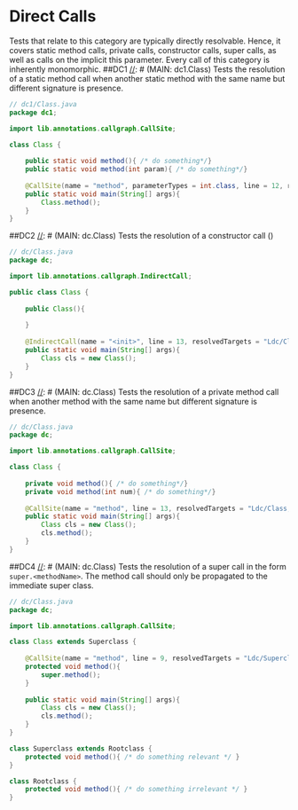 # Direct Calls
Tests that relate to this category are typically directly resolvable.
Hence, it covers static method calls, private calls, constructor calls, super calls, as well as
calls on the implicit this parameter. Every call of this category is inherently monomorphic.
##DC1
[//]: # (MAIN: dc1.Class)
Tests the resolution of a static method call when another static method with the same name but
different signature is presence.
```java
// dc1/Class.java
package dc1;

import lib.annotations.callgraph.CallSite;

class Class {
    
    public static void method(){ /* do something*/}
    public static void method(int param){ /* do something*/}
    
    @CallSite(name = "method", parameterTypes = int.class, line = 12, resolvedTargets = "Ldc1/Class;")
    public static void main(String[] args){
        Class.method();
    }
}
```
[//]: # (END)

##DC2
[//]: # (MAIN: dc.Class)
Tests the resolution of a constructor call (<init>)
```java
// dc/Class.java
package dc;

import lib.annotations.callgraph.IndirectCall;

public class Class {
    
    public Class(){
        
    }
    
    @IndirectCall(name = "<init>", line = 13, resolvedTargets = "Ldc/Class;")
    public static void main(String[] args){
        Class cls = new Class();
    }
}
```
[//]: # (END)

##DC3
[//]: # (MAIN: dc.Class)
Tests the resolution of a private method call when another method with the same name but
different signature is presence.
```java
// dc/Class.java
package dc;

import lib.annotations.callgraph.CallSite;

class Class {
    
    private void method(){ /* do something*/}
    private void method(int num){ /* do something*/}
    
    @CallSite(name = "method", line = 13, resolvedTargets = "Ldc/Class;")
    public static void main(String[] args){
        Class cls = new Class();
        cls.method();
    }
}
```
[//]: # (END)

##DC4
[//]: # (MAIN: dc.Class)
Tests the resolution of a super call in the form ```super.<methodName>```. The method call should
only be propagated to the immediate super class.
```java
// dc/Class.java
package dc;

import lib.annotations.callgraph.CallSite;

class Class extends Superclass {
    
    @CallSite(name = "method", line = 9, resolvedTargets = "Ldc/Superclass;", prohibitedTargets = "Ldc/Rootclass;")
    protected void method(){ 
        super.method(); 
    }
    
    public static void main(String[] args){
        Class cls = new Class();
        cls.method();
    }
}

class Superclass extends Rootclass {
    protected void method(){ /* do something relevant */ }
}

class Rootclass {
    protected void method(){ /* do something irrelevant */ }
}
```
[//]: # (END)